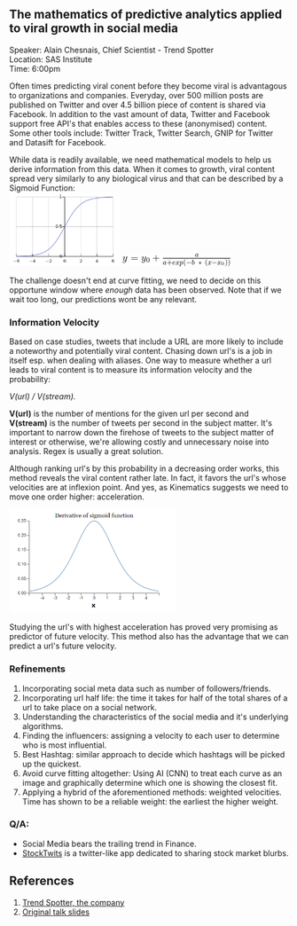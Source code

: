 ## The mathematics of predictive analytics applied to viral growth in social media   
Speaker: Alain Chesnais, Chief Scientist - Trend Spotter    
Location: SAS Institute     
Time: 6:00pm    

Often times predicting viral conent before they become viral is advantagous to organizations and companies. Everyday, over 500 million posts are published on Twitter and over 4.5 billion piece of content is shared via Facebook. In addition to the vast amount of data, Twitter and Facebook support free API's that enables access to these (anonymised) content.      
Some other tools include: Twitter Track, Twitter Search, GNIP for Twitter and Datasift for Facebook.

While data is readily available, we need mathematical models to help us derive information from this data. When it comes to growth, viral content spread very similarly to any biological virus and that can be described by a Sigmoid Function:     
<img src="https://github.com/Fatbab/Talks_Reviews/blob/master/SigmoidGraph.png" width="200">      ![](./SigmoidEq.gif)       

The challenge doesn't end at curve fitting, we need to decide on this opportune window where *enough* data has been observed. Note that if we wait too long, our predictions wont be any relevant. 

### Information Velocity
Based on case studies, tweets that include a URL are more likely to include a noteworthy and potentially viral content. Chasing down url's is a job in itself esp. when dealing with aliases. One way to measure whether a url leads to viral content is to measure its information velocity and the probability:

*V(url) / V(stream).*     

**V(url)** is the number of mentions for the given url per second and **V(stream)** is the number of tweets per second in the subject matter. It's important to narrow down the firehose of tweets to the subject matter of interest or otherwise, we're allowing costly and unnecessary noise into analysis. Regex is usually a great solution.     

Although ranking url's by this probability in a decreasing order works, this method reveals the viral content rather late. In fact, it favors the url's whose velocities are at inflexion point. And yes, as Kinematics suggests we need to move one order higher: acceleration.     

<img src="https://github.com/Fatbab/Talks_Reviews/blob/master/sigmoid'.png" width="300">     

Studying the url's with highest acceleration has proved very promising as predictor of future velocity. This method also has the advantage that we can predict a url's future velocity.  

### Refinements
1) Incorporating social meta data such as number of followers/friends.    
2) Incorporating url half life: the time it takes for half of the total shares of a url to take place on a social network.    
3) Understanding the characteristics of the social media and it's underlying algorithms.     
4) Finding the influencers: assigning a velocity to each user to determine who is most influential.     
5) Best Hashtag: similar approach to decide which hashtags will be picked up the quickest.    
6) Avoid curve fitting altogether: Using AI (CNN) to treat each curve as an image and graphically determine which one is showing the closest fit.     
7) Applying a hybrid of the aforementioned methods: weighted velocities. Time has shown to be a reliable weight: the earliest the higher weight.     

### Q/A:
- Social Media bears the trailing trend in Finance.       
- [StockTwits](https://stocktwits.com/) is a twitter-like app dedicated to sharing stock market blurbs.    

## References
1) [Trend Spotter, the company](http://trendspottr.com/)
2) [Original talk slides](http://VisualTransitions.com/PredictiveAnalytics/)
